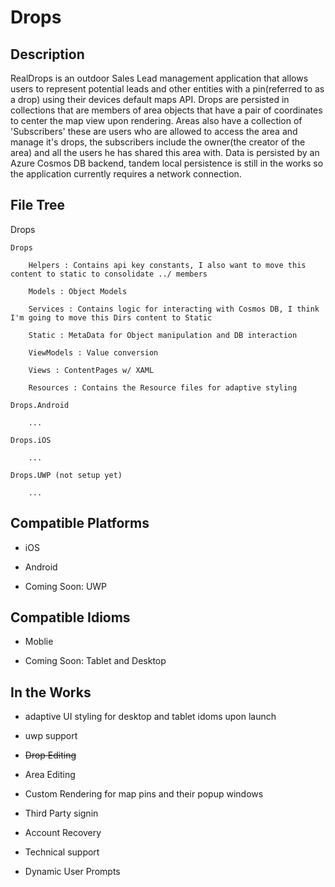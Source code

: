 # Drops

## Description

RealDrops is an outdoor Sales Lead management application that allows users to represent potential leads and other entities with a pin(referred to as a drop) using their devices default maps API. Drops are persisted in collections that are members of area objects that have a pair of coordinates to center the map view upon rendering.
Areas also have a collection of 'Subscribers' these are users  who are allowed to access the area and manage it's drops, the subscribers include the owner(the creator of the area) and all the users he has shared this area with. Data is persisted by an Azure Cosmos DB backend, tandem local persistence is still in the works so the application currently requires a network connection.

## File Tree

Drops

	Drops

		Helpers : Contains api key constants, I also want to move this content to static to consolidate ../ members

		Models : Object Models

		Services : Contains logic for interacting with Cosmos DB, I think I'm going to move this Dirs content to Static

		Static : MetaData for Object manipulation and DB interaction

		ViewModels : Value conversion

		Views : ContentPages w/ XAML

		Resources : Contains the Resource files for adaptive styling 

	Drops.Android

		...

	Drops.iOS

		...

	Drops.UWP (not setup yet)
	
		...

## Compatible Platforms

- iOS

- Android

- Coming Soon: UWP

## Compatible Idioms

- Moblie

- Coming Soon: Tablet and Desktop

## In the Works

- adaptive UI styling for desktop and tablet idoms upon launch

- uwp support

-  ~~Drop Editing~~

- Area Editing

- Custom Rendering for map pins and their popup windows

- Third Party signin

- Account Recovery

- Technical support

- Dynamic User Prompts

